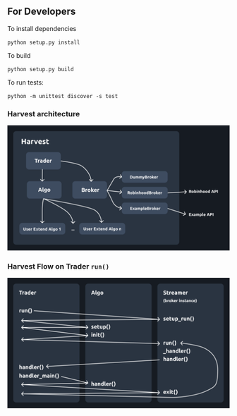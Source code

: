 ## For Developers
To install dependencies
```
python setup.py install
```
To build
```
python setup.py build
```
To run tests:
```
python -m unittest discover -s test
```

### Harvest architecture
![Harvest architecture](harvest_architecture.png)

### Harvest Flow on Trader `run()`
![Harvest run flow](harvest_run_flow.png)